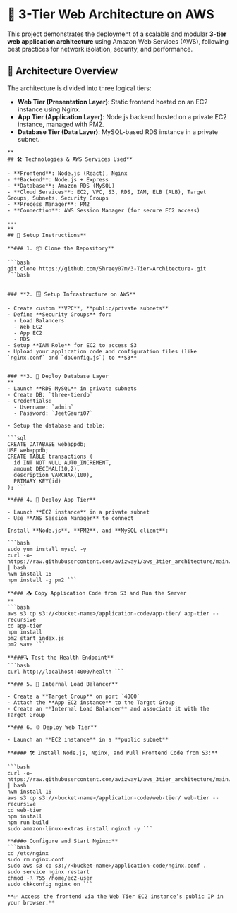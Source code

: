 # 🚀 3-Tier Web Architecture on AWS

This project demonstrates the deployment of a scalable and modular **3-tier web application architecture** using Amazon Web Services (AWS), following best practices for network isolation, security, and performance.

## 📌 Architecture Overview

The architecture is divided into three logical tiers:

- **Web Tier (Presentation Layer)**: Static frontend hosted on an EC2 instance using Nginx.
- **App Tier (Application Layer)**: Node.js backend hosted on a private EC2 instance, managed with PM2.
- **Database Tier (Data Layer)**: MySQL-based RDS instance in a private subnet.

```
**
## 🛠️ Technologies & AWS Services Used**

- **Frontend**: Node.js (React), Nginx
- **Backend**: Node.js + Express
- **Database**: Amazon RDS (MySQL)
- **Cloud Services**: EC2, VPC, S3, RDS, IAM, ELB (ALB), Target Groups, Subnets, Security Groups
- **Process Manager**: PM2
- **Connection**: AWS Session Manager (for secure EC2 access)

---
**
## 🔧 Setup Instructions**

**### 1. 📦 Clone the Repository**

```bash
git clone https://github.com/Shreey07m/3-Tier-Architecture-.git
```bash


### **2. 🪟 Setup Infrastructure on AWS**

- Create custom **VPC**, **public/private subnets**
- Define **Security Groups** for:
  - Load Balancers
  - Web EC2
  - App EC2
  - RDS
- Setup **IAM Role** for EC2 to access S3
- Upload your application code and configuration files (like `nginx.conf` and `dbConfig.js`) to **S3**


### **3. 🛑 Deploy Database Layer
**
- Launch **RDS MySQL** in private subnets
- Create DB: `three-tierdb`
- Credentials:
  - Username: `admin`
  - Password: `JeetGauri07`

- Setup the database and table:

```sql
CREATE DATABASE webappdb;
USE webappdb;
CREATE TABLE transactions (
  id INT NOT NULL AUTO_INCREMENT,
  amount DECIMAL(10,2),
  description VARCHAR(100),
  PRIMARY KEY(id)
); ```

**### 4. 🔌 Deploy App Tier**

- Launch **EC2 instance** in a private subnet
- Use **AWS Session Manager** to connect

Install **Node.js**, **PM2**, and **MySQL client**:

```bash
sudo yum install mysql -y
curl -o- https://raw.githubusercontent.com/avizway1/aws_3tier_architecture/main/install.sh | bash
nvm install 16
npm install -g pm2 ```

**### 📥 Copy Application Code from S3 and Run the Server
**
```bash
aws s3 cp s3://<bucket-name>/application-code/app-tier/ app-tier --recursive
cd app-tier
npm install
pm2 start index.js
pm2 save ```

**###🔍 Test the Health Endpoint**
```bash
curl http://localhost:4000/health ```

**### 5. 🔁 Internal Load Balancer**

- Create a **Target Group** on port `4000`
- Attach the **App EC2 instance** to the Target Group
- Create an **Internal Load Balancer** and associate it with the Target Group

**### 6. 🌐 Deploy Web Tier**

- Launch an **EC2 instance** in a **public subnet**

**#### 🛠️ Install Node.js, Nginx, and Pull Frontend Code from S3:**

```bash
curl -o- https://raw.githubusercontent.com/avizway1/aws_3tier_architecture/main/install.sh | bash
nvm install 16
aws s3 cp s3://<bucket-name>/application-code/web-tier/ web-tier --recursive
cd web-tier
npm install
npm run build
sudo amazon-linux-extras install nginx1 -y ```

**###⚙️ Configure and Start Nginx:**
```bash
cd /etc/nginx
sudo rm nginx.conf
sudo aws s3 cp s3://<bucket-name>/application-code/nginx.conf .
sudo service nginx restart
chmod -R 755 /home/ec2-user
sudo chkconfig nginx on ```

**✅ Access the frontend via the Web Tier EC2 instance’s public IP in your browser.**

